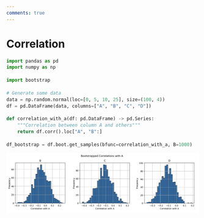 ```yaml
---
comments: true
---
```

# Correlation

```python
import pandas as pd
import numpy as np

import bootstrap

# Generate some data
data = np.random.normal(loc=[0, 5, 10, 25], size=(100, 4))
df = pd.DataFrame(data, columns=["A", "B", "C", "D"])

def correlation_with_a(df: pd.DataFrame) -> pd.Series:
    """Correlation between column A and others"""
    return df.corr().loc["A", "B":]

df_bootstrap = df.boot.get_samples(bfunc=correlation_with_a, B=1000)
```

![Bootstrapped Correlations](./../images/bootstrapped-correlations.png)
